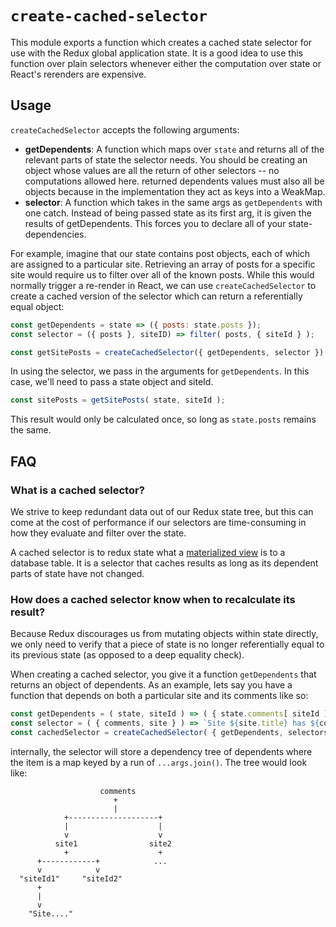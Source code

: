 `create-cached-selector`
=================

This module exports a function which creates a cached state selector for use with the Redux global application state. It is a good idea to use this function over plain selectors whenever either the computation over state or React's rerenders are expensive.

## Usage

`createCachedSelector` accepts the following arguments:

- **getDependents**: A function which maps over `state` and returns all of the relevant parts of state the selector needs. You should be creating an object whose values are all the return of other selectors -- no computations allowed here. returned dependents values must also all be objects because in the implementation they act as keys into a WeakMap. 
- **selector**: A function which takes in the same args as `getDependents` with one catch. Instead of being passed state as its first arg, it is given the results of getDependents.  This forces you to declare all of your state-dependencies.

For example, imagine that our state contains post objects, each of which are assigned to a particular site. Retrieving an array of posts for a specific site would require us to filter over all of the known posts. While this would normally trigger a re-render in React, we can use `createCachedSelector` to create a cached version of the selector which can return a referentially equal object:

```js
const getDependents = state => ({ posts: state.posts });
const selector = ({ posts }, siteID) => filter( posts, { siteId } );

const getSitePosts = createCachedSelector({ getDependents, selector })
```

In using the selector, we pass in the arguments for `getDependents`. In this case, we'll need to pass a state object and siteId.

```js
const sitePosts = getSitePosts( state, siteId );
```

This result would only be calculated once, so long as `state.posts` remains the same.

## FAQ

### What is a cached selector?

We strive to keep redundant data out of our Redux state tree, but this can come at the cost of performance if our selectors are time-consuming in how they evaluate and filter over the state.

A cached selector is to redux state what a [materialized view](https://en.wikipedia.org/wiki/Materialized_view) is to a database table. It is a selector that caches results as long as its dependent parts of state have not changed.

### How does a cached selector know when to recalculate its result?

Because Redux discourages us from mutating objects within state directly, we only need to verify that a piece of state is no longer referentially equal to its previous state (as opposed to a deep equality check).

When creating a cached selector, you give it a function `getDependents` that returns an object of dependents. As an example, lets say you have a function that depends on both a particular site and its comments like so: 
```js
const getDependents = ( state, siteId ) => ( { state.comments[ siteId ], state.sites[ siteId ] } );
const selector = ( { comments, site } ) => `Site ${site.title} has ${comments.length} comments`;
const cachedSelector = createCachedSelector( { getDependents, selectors } );
```

internally, the selector will store a dependency tree of dependents where the item is a map
keyed by a run of `...args.join()`.  The tree would look like:
```
                    comments
                       +
                       |
            +--------------------+
            |                    |
            v                    v
          site1                site2
            +                    +
      +------------+            ...
      v            v
  "siteId1"     "siteId2"
      +
      |
      v
    "Site...."
```

